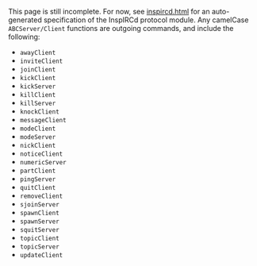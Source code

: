 This page is still incomplete. For now, see [inspircd.html](inspircd.html) for an auto-generated specification of the InspIRCd protocol module. Any camelCase `ABCServer/Client` functions are outgoing commands, and include the following:

- `awayClient`
- `inviteClient`
- `joinClient`
- `kickClient`
- `kickServer`
- `killClient`
- `killServer`
- `knockClient`
- `messageClient`
- `modeClient`
- `modeServer`
- `nickClient`
- `noticeClient`
- `numericServer`
- `partClient`
- `pingServer`
- `quitClient`
- `removeClient`
- `sjoinServer`
- `spawnClient`
- `spawnServer`
- `squitServer`
- `topicClient`
- `topicServer`
- `updateClient`

